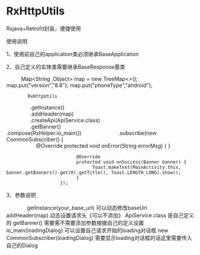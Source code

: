 # RxHttpUtils
Rxjava+Retrofit封装，便捷使用

使用说明

1、使用前自己的application类必须继承BaseApplication

2、自己定义的实体类需要继承BaseResponse基类

            Map<String ,Object> map = new TreeMap<>();
            map.put("version","8.8");
            map.put("phoneType","android");
        
            RxHttpUtils                
                        .getInstance()                              
                        .addHeader(map)                             
                        .createApi(ApiService.class)                
                        .getBanner()                                               
                        .compose(RxHelper.<Banner>io_main())        
                        .subscribe(new CommonSubscriber<Banner>() {                                   
                              @Override
                               protected void onError(String errorMsg) {
                              }

                              @Override
                              protected void onSuccess(Banner banner) {
                                    Toast.makeText(MainActivity.this, banner.getBanners().get(0).getTitle(), Toast.LENGTH_LONG).show();
                              }
                        });      
                
3、参数说明

                getInstance(your_base_url)
                可以动态修改baseUrl
                addHeader(map)
                动态设置请求头《可以不添加》
                ApiService.class
                是自己定义的
                getBanner()
                需要需不需要添加参数根据自己的定义设置
                io_main(loadingDialog)
                可以设置自己请求开始的loading对话框
                new CommonSubscriber<Banner>(loadingDialog)
                需要显示loading对话框的话这里需要传入自己的Dialog
